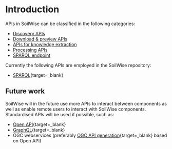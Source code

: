 # Introduction


APIs in SoilWise can be classified in the following categories:

- [Discovery APIs](./metadata-apis.md)
- [Download & preview APIs](./data-download.md)
- [APIs for knowledge extraction](./knowledge-extraction.md)
- [Processing APIs](./processing-apis.md)
- [SPARQL endpoint](./sparql.md)

Currently the following APIs are employed in the SoilWise repository:

- [SPARQL](https://www.w3.org/TR/sparql11-query/){target=_blank}


## Future work

SoilWise will in the future use more APIs to interact between components as well as enable remote users to interact with SoilWise components. Standardised APIs will be used if possible, such as:

- [Open API](https://www.openapis.org/){target=_blank}
- [GraphQL](https://graphql.com){target=_blank}
- OGC webservices (preferably [OGC API generation](https://ogcapi.ogc.org/){target=_blank} based on Open API)
